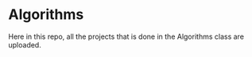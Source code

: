 # Algorithms
Here in this repo, all the projects that is done in the Algorithms class are uploaded.
